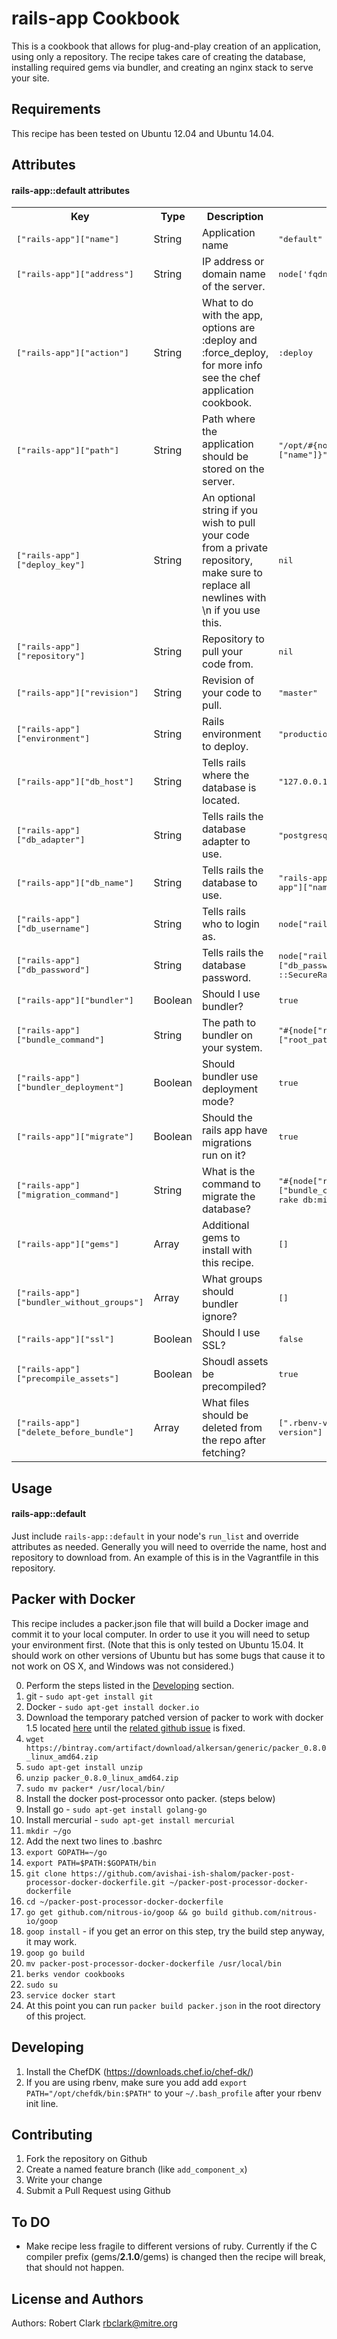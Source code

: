 rails-app Cookbook
==================

This is a cookbook that allows for plug-and-play creation of an application, using only a repository. The recipe takes care of creating the database, installing required gems via bundler, and creating an nginx stack to serve your site.

Requirements
------------
This recipe has been tested on Ubuntu 12.04 and Ubuntu 14.04. 

Attributes
----------

#### rails-app::default attributes
<table>
  <tr>
    <th>Key</th>
    <th>Type</th>
    <th>Description</th>
    <th>Default</th>
  </tr>
  <tr>
    <td><tt>["rails-app"]["name"]</tt></td>
    <td>String</td>
    <td>Application name</td>
    <td><tt>"default"</tt></td>
  </tr>
  <tr>
    <td><tt>["rails-app"]["address"]</tt></td>
    <td>String</td>
    <td>IP address or domain name of the server.</td>
    <td><tt>node['fqdn']</tt></td>
  </tr>
  <tr>
    <td><tt>["rails-app"]["action"]</tt></td>
    <td>String</td>
    <td>What to do with the app, options are :deploy and :force_deploy, for more info see the chef application cookbook.</td>
    <td><tt>:deploy</tt></td>
  </tr>
  <tr>
    <td><tt>["rails-app"]["path"]</tt></td>
    <td>String</td>
    <td>Path where the application should be stored on the server.</td>
    <td><tt>"/opt/#{node["rails-app"]["name"]}"</tt></td>
  </tr>
  <tr>
    <td><tt>["rails-app"]["deploy_key"]</tt></td>
    <td>String</td>
    <td>An optional string if you wish to pull your code from a private repository, make sure to replace all newlines with \n if you use this.</td>
    <td><tt>nil</tt></td>
  </tr>
  <tr>
    <td><tt>["rails-app"]["repository"]</tt></td>
    <td>String</td>
    <td>Repository to pull your code from.</td>
    <td><tt>nil</tt></td>
  </tr>
  <tr>
    <td><tt>["rails-app"]["revision"]</tt></td>
    <td>String</td>
    <td>Revision of your code to pull.</td>
    <td><tt>"master"</tt></td>
  </tr>
  <tr>
    <td><tt>["rails-app"]["environment"]</tt></td>
    <td>String</td>
    <td>Rails environment to deploy.</td>
    <td><tt>"production"</tt></td>
  </tr>
  <tr>
    <td><tt>["rails-app"]["db_host"]</tt></td>
    <td>String</td>
    <td>Tells rails where the database is located.</td>
    <td><tt>"127.0.0.1"</tt></td>
  </tr>
  <tr>
    <td><tt>["rails-app"]["db_adapter"]</tt></td>
    <td>String</td>
    <td>Tells rails the database adapter to use.</td>
    <td><tt>"postgresql"</tt></td>
  </tr>
  <tr>
    <td><tt>["rails-app"]["db_name"]</tt></td>
    <td>String</td>
    <td>Tells rails the database to use.</td>
    <td><tt>"rails-app-#{default["rails-app"]["name"]}"</tt></td>
  </tr>
  <tr>
    <td><tt>["rails-app"]["db_username"]</tt></td>
    <td>String</td>
    <td>Tells rails who to login as.</td>
    <td><tt>node["rails-app"]["name"]</tt></td>
  </tr>
  <tr>
    <td><tt>["rails-app"]["db_password"]</tt></td>
    <td>String</td>
    <td>Tells rails the database password.</td>
    <td><tt>node["rails-app"]["db_password"] || ::SecureRandom.base64(24)</tt></td>
  </tr>
  <tr>
    <td><tt>["rails-app"]["bundler"]</tt></td>
    <td>Boolean</td>
    <td>Should I use bundler?</td>
    <td><tt>true</tt></td>
  </tr>
  <tr>
    <td><tt>["rails-app"]["bundle_command"]</tt></td>
    <td>String</td>
    <td>The path to bundler on your system.</td>
    <td><tt>"#{node["rbenv"]["root_path"]}/shims/bundle"</tt></td>
  </tr>
  <tr>
    <td><tt>["rails-app"]["bundler_deployment"]</tt></td>
    <td>Boolean</td>
    <td>Should bundler use deployment mode?</td>
    <td><tt>true</tt></td>
  </tr>
  <tr>
    <td><tt>["rails-app"]["migrate"]</tt></td>
    <td>Boolean</td>
    <td>Should the rails app have migrations run on it?</td>
    <td><tt>true</tt></td>
  </tr>
  <tr>
    <td><tt>["rails-app"]["migration_command"]</tt></td>
    <td>String</td>
    <td>What is the command to migrate the database?</td>
    <td><tt>"#{node["rails-app"]["bundle_command"]} exec rake db:migrate"</tt></td>
  </tr>
  <tr>
    <td><tt>["rails-app"]["gems"]</tt></td>
    <td>Array</td>
    <td>Additional gems to install with this recipe.</td>
    <td><tt>[]</tt></td>
  </tr>
  <tr>
    <td><tt>["rails-app"]["bundler_without_groups"]</tt></td>
    <td>Array</td>
    <td>What groups should bundler ignore?</td>
    <td><tt>[]</tt></td>
  </tr>
  <tr>
    <td><tt>["rails-app"]["ssl"]</tt></td>
    <td>Boolean</td>
    <td>Should I use SSL?</td>
    <td><tt>false</tt></td>
  </tr>
  <tr>
    <td><tt>["rails-app"]["precompile_assets"]</tt></td>
    <td>Boolean</td>
    <td>Shoudl assets be precompiled?</td>
    <td><tt>true</tt></td>
  </tr>
  <tr>
    <td><tt>["rails-app"]["delete_before_bundle"]</tt></td>
    <td>Array</td>
    <td>What files should be deleted from the repo after fetching?</td>
    <td><tt>[".rbenv-version", ".ruby-version"]</tt></td>
  </tr>
</table>

Usage
-----
#### rails-app::default

Just include `rails-app::default` in your node's `run_list` and override attributes as needed. Generally you will need to override the name, host and repository to download from. An example of this is in the Vagrantfile in this repository.

Packer with Docker
------------------

This recipe includes a packer.json file that will build a Docker image and commit it to your local computer. In order to use it you will need to setup your environment first. (Note that this is only tested on Ubuntu 15.04. It should work on other versions of Ubuntu but has some bugs that cause it to not work on OS X, and Windows was not considered.)

0. Perform the steps listed in the [Developing](https://github.com/mitre-cyber-academy/rails-app-cookbook#developing) section.
1. git - `sudo apt-get install git`
2. Docker - `sudo apt-get install docker.io`
3. Download the temporary patched version of packer to work with docker 1.5 located [here](https://bintray.com/alkersan/generic/packer/view) until the [related github issue](https://github.com/mitchellh/packer/issues/1752) is fixed.
4. `wget https://bintray.com/artifact/download/alkersan/generic/packer_0.8.0_linux_amd64.zip`
5. `sudo apt-get install unzip`
6. `unzip packer_0.8.0_linux_amd64.zip`
7. `sudo mv packer* /usr/local/bin/`
8. Install the docker post-processor onto packer. (steps below)
9. Install go - `sudo apt-get install golang-go`
10. Install mercurial - `sudo apt-get install mercurial`
11. `mkdir ~/go`
12. Add the next two lines to .bashrc
13. `export GOPATH=~/go`
14. `export PATH=$PATH:$GOPATH/bin`
15. `git clone https://github.com/avishai-ish-shalom/packer-post-processor-docker-dockerfile.git ~/packer-post-processor-docker-dockerfile`
16. `cd ~/packer-post-processor-docker-dockerfile`
17. `go get github.com/nitrous-io/goop && go build github.com/nitrous-io/goop`
18. `goop install` - if you get an error on this step, try the build step anyway, it may work.
19. `goop go build`
20. `mv packer-post-processor-docker-dockerfile /usr/local/bin`
21. `berks vendor cookbooks`
22. `sudo su`
23. `service docker start`
24. At this point you can run `packer build packer.json` in the root directory of this project.

Developing
----------

1. Install the ChefDK (https://downloads.chef.io/chef-dk/)
2. If you are using rbenv, make sure you add add `export PATH="/opt/chefdk/bin:$PATH"` to your `~/.bash_profile` after your rbenv init line.


Contributing
------------

1. Fork the repository on Github
2. Create a named feature branch (like `add_component_x`)
3. Write your change
4. Submit a Pull Request using Github

To DO
-----

* Make recipe less fragile to different versions of ruby. Currently if the C compiler prefix (gems/**2.1.0**/gems) is changed then the recipe will break, that should not happen.

License and Authors
-------------------
Authors: Robert Clark <rbclark@mitre.org>
